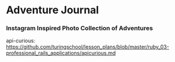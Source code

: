 # Adventure Journal


### Instagram Inspired Photo Collection of Adventures
api-curious: https://github.com/turingschool/lesson_plans/blob/master/ruby_03-professional_rails_applications/apicurious.md
